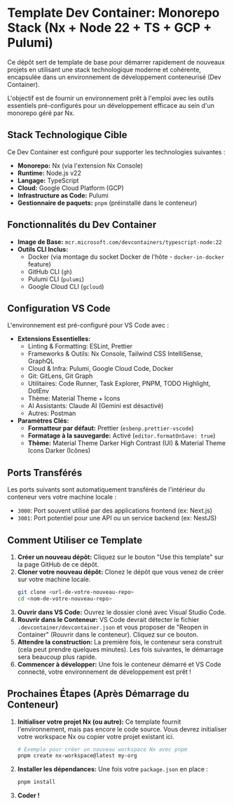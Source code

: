 # Template Dev Container: Monorepo Stack (Nx + Node 22 + TS + GCP + Pulumi)

Ce dépôt sert de template de base pour démarrer rapidement de nouveaux projets en utilisant une stack technologique moderne et cohérente, encapsulée dans un environnement de développement conteneurisé (Dev Container).

L'objectif est de fournir un environnement prêt à l'emploi avec les outils essentiels pré-configurés pour un développement efficace au sein d'un monorepo géré par Nx.

## Stack Technologique Cible

Ce Dev Container est configuré pour supporter les technologies suivantes :

- **Monorepo:** Nx (via l'extension Nx Console)
- **Runtime:** Node.js v22
- **Langage:** TypeScript
- **Cloud:** Google Cloud Platform (GCP)
- **Infrastructure as Code:** Pulumi
- **Gestionnaire de paquets:** `pnpm` (préinstallé dans le conteneur)

## Fonctionnalités du Dev Container

- **Image de Base:** `mcr.microsoft.com/devcontainers/typescript-node:22`
- **Outils CLI Inclus:**
  - Docker (via montage du socket Docker de l'hôte - `docker-in-docker` feature)
  - GitHub CLI (`gh`)
  - Pulumi CLI (`pulumi`)
  - Google Cloud CLI (`gcloud`)

## Configuration VS Code

L'environnement est pré-configuré pour VS Code avec :

- **Extensions Essentielles:**
  - Linting & Formatting: ESLint, Prettier
  - Frameworks & Outils: Nx Console, Tailwind CSS IntelliSense, GraphQL
  - Cloud & Infra: Pulumi, Google Cloud Code, Docker
  - Git: GitLens, Git Graph
  - Utilitaires: Code Runner, Task Explorer, PNPM, TODO Highlight, DotEnv
  - Thème: Material Theme + Icons
  - AI Assistants: Claude AI (Gemini est désactivé)
  - Autres: Postman
- **Paramètres Clés:**
  - **Formatteur par défaut:** Prettier (`esbenp.prettier-vscode`)
  - **Formatage à la sauvegarde:** Activé (`editor.formatOnSave: true`)
  - **Thème:** Material Theme Darker High Contrast (UI) & Material Theme Icons Darker (Icônes)

## Ports Transférés

Les ports suivants sont automatiquement transférés de l'intérieur du conteneur vers votre machine locale :

- `3000`: Port souvent utilisé par des applications frontend (ex: Next.js)
- `3001`: Port potentiel pour une API ou un service backend (ex: NestJS)

## Comment Utiliser ce Template

1.  **Créer un nouveau dépôt:** Cliquez sur le bouton "Use this template" sur la page GitHub de ce dépôt.
2.  **Cloner votre nouveau dépôt:** Clonez le dépôt que vous venez de créer sur votre machine locale.
    ```bash
    git clone <url-de-votre-nouveau-repo>
    cd <nom-de-votre-nouveau-repo>
    ```
3.  **Ouvrir dans VS Code:** Ouvrez le dossier cloné avec Visual Studio Code.
4.  **Rouvrir dans le Conteneur:** VS Code devrait détecter le fichier `.devcontainer/devcontainer.json` et vous proposer de "Reopen in Container" (Rouvrir dans le conteneur). Cliquez sur ce bouton.
5.  **Attendre la construction:** La première fois, le conteneur sera construit (cela peut prendre quelques minutes). Les fois suivantes, le démarrage sera beaucoup plus rapide.
6.  **Commencer à développer:** Une fois le conteneur démarré et VS Code connecté, votre environnement de développement est prêt !

## Prochaines Étapes (Après Démarrage du Conteneur)

1.  **Initialiser votre projet Nx (ou autre):** Ce template fournit l'environnement, mais pas encore le code source. Vous devrez initialiser votre workspace Nx ou copier votre projet existant ici.
    ```bash
    # Exemple pour créer un nouveau workspace Nx avec pnpm
    pnpm create nx-workspace@latest my-org
    ```
2.  **Installer les dépendances:** Une fois votre `package.json` en place :
    ```bash
    pnpm install
    ```
3.  **Coder !**
